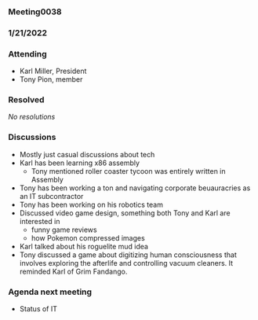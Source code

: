 ### Meeting0038
### 1/21/2022

### Attending

- Karl Miller, President
- Tony Pion, member


### Resolved

_No resolutions_

### Discussions 

- Mostly just casual discussions about tech 
- Karl has been learning x86 assembly
	- Tony mentioned roller coaster tycoon was entirely written in Assembly
- Tony has been working a ton and navigating corporate beuauracries as an IT subcontractor
- Tony has been working on his robotics team
- Discussed video game design, something both Tony and Karl are interested in
	- funny game reviews
	- how Pokemon compressed images
- Karl talked about his roguelite mud idea 
- Tony discussed a game about digitizing human consciousness that involves exploring the afterlife and controlling vacuum cleaners. It reminded Karl of Grim Fandango.
	
### Agenda next meeting 

- Status of IT
